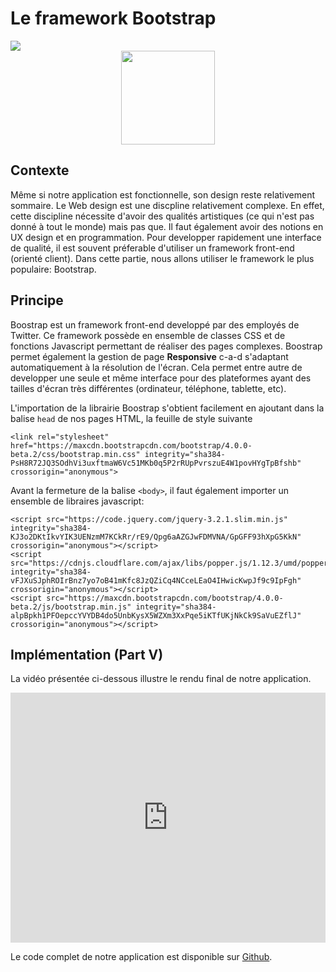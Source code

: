 # Le framework Bootstrap 

<div>
<img src="https://img.shields.io/badge/bootstrap-v4.00-brightgreen.svg"> 
</div>

<div style="text-align:center;">
<img src="https://upload.wikimedia.org/wikipedia/commons/thumb/e/ea/Boostrap_logo.svg/1920px-Boostrap_logo.svg.png" height="150"/>
</div>

## Contexte

Même si notre application est fonctionnelle, son design reste relativement sommaire. Le Web design est une discpline relativement complexe. En effet, cette discipline nécessite d'avoir des qualités artistiques (ce qui n'est pas donné à tout le monde) mais pas que. Il faut également avoir des notions en UX design et en programmation. Pour developper rapidement une interface de qualité, il est souvent préferable d'utiliser un framework front-end (orienté client). Dans cette partie, nous allons utiliser le framework le plus populaire: Bootstrap.


## Principe

Boostrap est un framework front-end developpé par des employés de Twitter. Ce framework possède en ensemble de classes CSS et de fonctions Javascript permettant de réaliser des pages complexes. Boostrap permet également la gestion de page **Responsive** c-a-d s'adaptant automatiquement à la résolution de l'écran. Cela permet entre autre de developper une seule et même interface pour des plateformes ayant des tailles d'écran très différentes (ordinateur, téléphone, tablette, etc).

L'importation de la librairie Boostrap s'obtient facilement en ajoutant dans la balise `head` de nos pages HTML, la feuille de style suivante

```
<link rel="stylesheet" href="https://maxcdn.bootstrapcdn.com/bootstrap/4.0.0-beta.2/css/bootstrap.min.css" integrity="sha384-PsH8R72JQ3SOdhVi3uxftmaW6Vc51MKb0q5P2rRUpPvrszuE4W1povHYgTpBfshb" crossorigin="anonymous">
```

Avant la fermeture de la balise `<body>`, il faut également importer un ensemble de libraires javascript:

```
<script src="https://code.jquery.com/jquery-3.2.1.slim.min.js" integrity="sha384-KJ3o2DKtIkvYIK3UENzmM7KCkRr/rE9/Qpg6aAZGJwFDMVNA/GpGFF93hXpG5KkN" crossorigin="anonymous"></script>
<script src="https://cdnjs.cloudflare.com/ajax/libs/popper.js/1.12.3/umd/popper.min.js" integrity="sha384-vFJXuSJphROIrBnz7yo7oB41mKfc8JzQZiCq4NCceLEaO4IHwicKwpJf9c9IpFgh" crossorigin="anonymous"></script>
<script src="https://maxcdn.bootstrapcdn.com/bootstrap/4.0.0-beta.2/js/bootstrap.min.js" integrity="sha384-alpBpkh1PFOepccYVYDB4do5UnbKysX5WZXm3XxPqe5iKTfUKjNkCk9SaVuEZflJ" crossorigin="anonymous"></script>
```


## Implémentation (Part V)

La vidéo présentée ci-dessous illustre le rendu final de notre application.

<iframe width="100%" height="400" src="https://www.youtube.com/embed/3TWU1YbLeGA?rel=0" frameborder="0" allowfullscreen></iframe>

Le code complet de notre application est disponible sur [Github](https://github.com/vincentchoqueuse/gitbook_flask/tree/master/src/src6).
